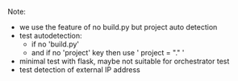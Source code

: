 
Note:
- we use the feature of no build.py but project auto detection
- test autodetection:
  - if no 'build.py'
  - and if no 'project' key then use ' project = "." '
- minimal test with flask, maybe not suitable for orchestrator test
- test detection of external IP address
